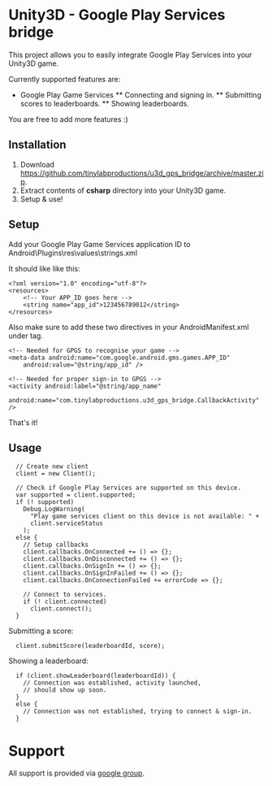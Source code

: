 # Unity3D - Google Play Services bridge

This project allows you to easily integrate Google Play Services into your
Unity3D game.

Currently supported features are:

* Google Play Game Services
** Connecting and signing in.
** Submitting scores to leaderboards.
** Showing leaderboards.

You are free to add more features :)

## Installation

1. Download https://github.com/tinylabproductions/u3d_gps_bridge/archive/master.zip.
2. Extract contents of **csharp** directory into your Unity3D game.
3. Setup & use!

## Setup

Add your Google Play Game Services application ID to Android\Plugins\res\values\strings.xml

It should like like this:

	<?xml version="1.0" encoding="utf-8"?>
	<resources>
		<!-- Your APP_ID goes here -->
		<string name="app_id">123456789012</string>
	</resources>

Also make sure to add these two directives in your AndroidManifest.xml under <application> tag.

	<!-- Needed for GPGS to recognise your game -->
	<meta-data android:name="com.google.android.gms.games.APP_ID"
		android:value="@string/app_id" />

	<!-- Needed for proper sign-in to GPGS -->
	<activity android:label="@string/app_name" 
		android:name="com.tinylabproductions.u3d_gps_bridge.CallbackActivity" />

That's it!

## Usage

      // Create new client
      client = new Client();
      
      // Check if Google Play Services are supported on this device.
      var supported = client.supported;
      if (! supported)
        Debug.LogWarning(
          "Play game services client on this device is not available: " +
          client.serviceStatus
        );
      else {
        // Setup callbacks
        client.callbacks.OnConnected += () => {};
        client.callbacks.OnDisconnected += () => {};
        client.callbacks.OnSignIn += () => {};
        client.callbacks.OnSignInFailed += () => {};
        client.callbacks.OnConnectionFailed += errorCode => {};

        // Connect to services.
        if (! client.connected)
          client.connect();
      }

Submitting a score:

      client.submitScore(leaderboardId, score);

Showing a leaderboard:

      if (client.showLeaderboard(leaderboardId)) {
        // Connection was established, activity launched, 
        // should show up soon.
      }
      else {
        // Connection was not established, trying to connect & sign-in.
      }

# Support

All support is provided via 
[google group](https://groups.google.com/forum/#!forum/u3d_gps_bridge).
